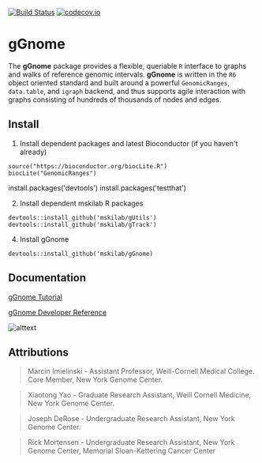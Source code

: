 [![Build Status](https://travis-ci.org/mskilab/gGnome.svg?branch=master)](https://travis-ci.org/mskilab/gGnome)
[![codecov.io](https://img.shields.io/codecov/c/github/mskilab/gGnome.svg)](https://codecov.io/github/mskilab/gGnome?branch=master)

# gGnome

The **gGnome** package provides a flexible, queriable `R` interface to graphs
and walks of reference genomic intervals.  **gGnome** is written in the `R6` object
oriented standard and built around a powerful `GenomicRanges`, `data.table`, and
`igraph` backend, and thus supports agile interaction with graphs consisting of
hundreds of thousands of nodes and edges.  

## Install

1. Install dependent packages and latest Bioconductor (if you haven't already)

```{r}
source("https://bioconductor.org/biocLite.R")
biocLite("GenomicRanges")
```
install.packages('devtools')
install.packages('testthat')


2. Install dependent mskilab R packages

```{r}
devtools::install_github('mskilab/gUtils')
devtools::install_github('mskilab/gTrack')
```

4. Install gGnome

```{r}
devtools::install_github('mskilab/gGnome)
```

Documentation 
------------

[gGnome Tutorial](http://mskilab.com/gGnome/tutorial.html)

[gGnome Developer Reference](docs/reference.md)

<div id="attributions"/>

![alttext](https://github.com/mskilab/gGnome/raw/master/docs/gGnome.png) 

Attributions
------------
> Marcin Imielinski - Assistant Professor, Weill-Cornell Medical College. 
> Core Member, New York Genome Center.

> Xiaotong Yao - Graduate Research Assistant, Weill Cornell Medicine, New York
> Genome Center.

> Joseph DeRose - Undergraduate Research Assistant, New York Genome Center.

> Rick Mortensen - Undergraduate Research Assistant, New York Genome Center,
> Memorial Sloan-Kettering Cancer Center





```
